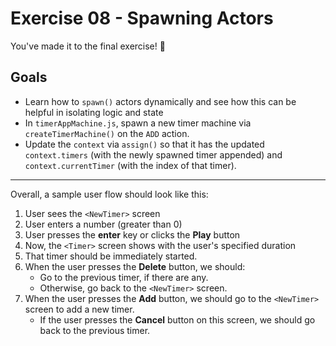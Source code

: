 # Exercise 08 - Spawning Actors

You've made it to the final exercise! 🎉

## Goals

- Learn how to `spawn()` actors dynamically and see how this can be helpful in isolating logic and state
- In `timerAppMachine.js`, spawn a new timer machine via `createTimerMachine()` on the `ADD` action.
- Update the `context` via `assign()` so that it has the updated `context.timers` (with the newly spawned timer appended) and `context.currentTimer` (with the index of that timer).

---

Overall, a sample user flow should look like this:

1. User sees the `<NewTimer>` screen
2. User enters a number (greater than 0)
3. User presses the **enter** key or clicks the **Play** button
4. Now, the `<Timer>` screen shows with the user's specified duration
5. That timer should be immediately started.
6. When the user presses the **Delete** button, we should:
   - Go to the previous timer, if there are any.
   - Otherwise, go back to the `<NewTimer>` screen.
7. When the user presses the **Add** button, we should go to the `<NewTimer>` screen to add a new timer.
   - If the user presses the **Cancel** button on this screen, we should go back to the previous timer.
